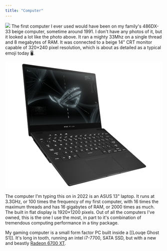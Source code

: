 ```yaml
---
title: "Computer"
---
```

![](https://c.neevacdn.net/image/fetch/s--nvk7biAj--/https%3A//c2.staticflickr.com/8/7173/6780793965_e80c8ee1ae_b.jpg?savepath=6780793965_e80c8ee1ae_b.jpg)
The first computer I ever used would have been on my family's 486DX-33 beige computer, sometime around 1991. I don't have any photos of it, but it looked a lot like the photo above. It ran a mighty 33Mhz on a single thread and 8 megabytes of RAM. It was connected to a beige 14" CRT monitor capable of 320×240 pixel resolution, which is about as detailed as a typical emoji today 🖥. 

![](notes/images/rog_flow_resize-removebg-preview.png)

The computer I'm typing this on in 2022 is an ASUS 13" laptop. It runs at 3.3GHz, or 100 times the frequency of my first computer, with 16 times the maximum threads and has 16 gigabytes of RAM, or 2000 times as much. The built in flat display is 1920×1200 pixels. Out of all the computers I've owned, this is the one I use the most, in part to it's combination of tremendous computing performance in a tiny package.

My gaming computer is a small form factor PC built inside a [[Louqe Ghost S1]]. It's long in tooth, running an intel i7-7700, SATA SSD, but with a new and beastly [Radeon 6700 XT](notes/6700XT).